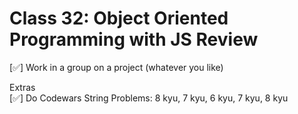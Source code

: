 # Class 32: Object Oriented Programming with JS Review

[✅] Work in a group on a project (whatever you like)

Extras  
[✅] Do Codewars String Problems: 8 kyu, 7 kyu, 6 kyu, 7 kyu, 8 kyu